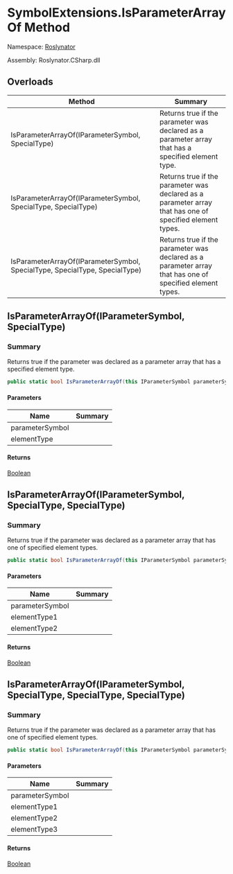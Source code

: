 # SymbolExtensions\.IsParameterArrayOf Method

Namespace: [Roslynator](../../README.md)

Assembly: Roslynator\.CSharp\.dll

## Overloads

| Method | Summary |
| ------ | ------- |
| IsParameterArrayOf\(IParameterSymbol, SpecialType\) | Returns true if the parameter was declared as a parameter array that has a specified element type\. |
| IsParameterArrayOf\(IParameterSymbol, SpecialType, SpecialType\) | Returns true if the parameter was declared as a parameter array that has one of specified element types\. |
| IsParameterArrayOf\(IParameterSymbol, SpecialType, SpecialType, SpecialType\) | Returns true if the parameter was declared as a parameter array that has one of specified element types\. |

## IsParameterArrayOf\(IParameterSymbol, SpecialType\)

### Summary

Returns true if the parameter was declared as a parameter array that has a specified element type\.

```csharp
public static bool IsParameterArrayOf(this IParameterSymbol parameterSymbol, SpecialType elementType)
```

#### Parameters

| Name | Summary |
| ---- | ------- |
| parameterSymbol | |
| elementType | |

#### Returns

[Boolean](https://docs.microsoft.com/en-us/dotnet/api/system.boolean)


## IsParameterArrayOf\(IParameterSymbol, SpecialType, SpecialType\)

### Summary

Returns true if the parameter was declared as a parameter array that has one of specified element types\.

```csharp
public static bool IsParameterArrayOf(this IParameterSymbol parameterSymbol, SpecialType elementType1, SpecialType elementType2)
```

#### Parameters

| Name | Summary |
| ---- | ------- |
| parameterSymbol | |
| elementType1 | |
| elementType2 | |

#### Returns

[Boolean](https://docs.microsoft.com/en-us/dotnet/api/system.boolean)


## IsParameterArrayOf\(IParameterSymbol, SpecialType, SpecialType, SpecialType\)

### Summary

Returns true if the parameter was declared as a parameter array that has one of specified element types\.

```csharp
public static bool IsParameterArrayOf(this IParameterSymbol parameterSymbol, SpecialType elementType1, SpecialType elementType2, SpecialType elementType3)
```

#### Parameters

| Name | Summary |
| ---- | ------- |
| parameterSymbol | |
| elementType1 | |
| elementType2 | |
| elementType3 | |

#### Returns

[Boolean](https://docs.microsoft.com/en-us/dotnet/api/system.boolean)


